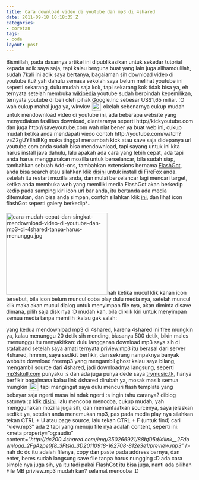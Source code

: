 ```yaml
---
title: Cara download video di youtube dan mp3 di 4shared
date: 2011-09-18 10:18:35 Z
categories:
- coretan
tags:
- code
layout: post
---
```


<p>Bismillah, pada dasarnya artikel ini dipublikasikan untuk sekedar tutorial kepada adik saya saja, tapi kalau berguna buat yang lain juga allhamdulilah, sudah 7kali ini adik saya bertanya, bagaiaman sih download video di youtube itu? yah dahulu semasa sekolah saya belum melihat youtube ini seperti sekarang, dulu mudah saja kok, tapi sekarang kok tidak bisa ya, eh ternyata setelah membuka <a href="https://id.wikipedia.org/wiki/Youtube" target="_blank">wikipedia</a> youtube sudah berpindah kepemilikan, ternyata youtube di beli oleh pihak Google.Inc sebesar US$1,65 miliar. :O wah cukup mahal juga ya, wkwkw <img src="https://eggoez.bitbucket.io/wp-content/emojione/png/1f643.png" alt=":)" class="emojione" style="font-size:inherit;height:3ex;width:3.1ex;min-height:20px;min-width:20px;display:inline-block;margin:-.2ex .15em .2ex;line-height:normal;vertical-align:middle"> okelah sebenarnya cukup mudah untuk mendownload video di youtube ini, ada beberapa website yang menyediakan fasilitas download, diantaranya seperti http://kickyoutube.com dan juga http://saveyoutube.com wah niat bener ya buat web ini, cukup mudah ketika anda mendapati viedo contoh&nbsp;http://youtube.com/watch?v=Z2gUYEhtBKg maka tinggal menambah kick atau save saja didepanya url youtube.com anda sudah bisa mendownload, tapi sayang untuk ini kita harus install java dahulu, lalu apakah ada cara yang lebih cepat, ada tapi anda harus menggunakan mozilla untuk berselancar, bila sudah siap, tambahkan sebuah Add-ons, tambahkan extensions bernama <a href="https://flashgot.net" target="_blank">FlashGot</a>, anda bisa search atau silahkan klik <a title="Install FlasGot Now" href="https://addons.mozilla.org/en-US/firefox/downloads/latest/220/addon-220-latest.xpi?src=flashgot.ownsite">disini</a> untuk install di FireFox anda. setelah itu restart mozilla anda, dan mulai berselancar lagi mencari target, ketika anda membuka web yang memiliki media FlashGot akan berkedip kedip pada samping kiri icon url bar anda, itu bertanda ada media ditemukan, dan bisa anda simpan, contoh silahkan klik <a title="Praktekin" href="http://goez.my.id/blog/lagu/maddi-jane-secrets-onerepublic.html" target="_blank">ini</a>, dan lihat icon flashGot seperti galery berkedip²..<br>
<span id="more-735"></span><br>
<img class="alignleft" src="http://stats.eggoez.tk/files/download-video.jpg" alt="cara-mudah-cepat-dan-singkat-mendownload-video-di-youtube-dan-mp3-di-4shared-tanpa-harus-menunggu.jpg" width="272" height="220">nah ketika mucul klik kanan icon tersebut, bila icon belum muncul coba play dulu media nya, setelah muncul klik maka akan mucul dialog untuk menyimpan file nya, akan diminta disave dimana, pilih saja disk nya :D mudah kan, bila di klik kiri untuk menyimpan semua media tanpa memilih :kalau gak salah:</p>
<p>yang kedua mendownload mp3 di 4shared, karena 4shared ini free mungkin ya, kalau menunggu 20 detik sih mending, biasanya 500 detik, bikin males :menunggu itu menyakitkan: dulu langganan download mp3 saya sih di stafaband setelah saya amati ternyata priview.mp3 itu berasal dari server 4shared, hmmm, saya sedikit berfikir, dan sekrang nampaknya banyak website download freemp3 yang mengambil ghost kalau saya bilang, mengambil source dari 4shared, jadi downloadnya langsung, seperti <a href="http://mp3skull.com" target="_blank">mp3skull.com</a> punyaku :s dan ada juga punya dede saya <a href="http://trymusic.tk/" target="_blank">trymusic.tk</a>, hanya berfikir bagaimana kalau link 4shared dirubah ya, mosak masik semua mungkin <img src="https://eggoez.bitbucket.io/wp-content/emojione/png/2639.png" alt=":(" class="emojione" style="font-size:inherit;height:3ex;width:3.1ex;min-height:20px;min-width:20px;display:inline-block;margin:-.2ex .15em .2ex;line-height:normal;vertical-align:middle"> tapi mengingat saya dulu mencuri flash template yang bebayar saja ngerti masa ini ndak ngerti :s ingin tahu caranya? diblog satunya :p klik <a title="cara mencuri template flash" href="https://eggoez.blogspot.com/2011/03/cara-mengambil-flash-template.html" target="_blank">disini</a>. lalu mencoba mencoba, cukup mudah, yah menggunakan mozilla juga sih, dan memanfaatkan sourcenya, saya jelaskan sedikit ya, setelah anda menemukan mp3, pas pada media play nya silahkan tekan CTRL + U atau page source, lalu tekan CTRL + F (untuk find) cari “view.mp3″ ada 2 tapi yang menuju file nya adalah content, seperti ini: &lt;meta property=”og:audio” content=”<em>http://dc200.4shared.com/img/350266921/88bf05d/dlink__2Fdownload_2FgAzpe0f8_3Ftsid_3D20110918-162708-812e3e1/preview.mp3</em>” /&gt; nah dc dc itu adalah filenya, copy dan paste pada address barnya, dan enter, beres sudah langsung save file tanpa harus nungging :D ada cara simple nya juga sih, ya itu tadi pakai FlashGot itu bisa juga, nanti ada pilihan File MB priview.mp3 mudah kan? selamat mencoba :D</p>